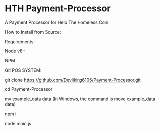 # HTH Payment-Processor 

A Payment Processor for Help The Homeless Coin.

How to Install from Source:


Requirements:  



Node v8+

NPM  





Git POS SYSTEM:
 

git clone https://github.com/Devilking6105/Payment-Processor.git 

cd Payment-Processor 

mv example_data data (In Windows, the command is move example_data data)

npm i

node main.js
